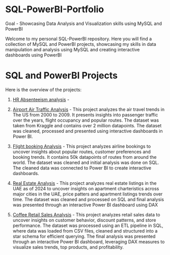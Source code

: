 # SQL-PowerBI-Portfolio
Goal - Showcasing Data Analysis and Visualization skills using MySQL and PowerBI

Welcome to my personal SQL-PowerBI repository. Here you will find a collection of MySQL and PowerBI projects, showcasing my skills in data manipulation and analysis using MySQL and creating interactive dashboards using PowerBI 

# SQL and PowerBI Projects

Here is the overview of the projects:

1. [HR Absenteeism analysis](https://github.com/Trevor20/SQL-PowerBI-Portfolio/tree/main/projects/Project1-HRAbsenteesim) -

2. [Airport Air Traffic Analysis](https://github.com/Trevor20/SQL-PowerBI-Portfolio/tree/main/projects/Project2-AirportAnalysis) - This project analyzes the air travel trends in The US from 2000 to 2009. It presents insights into passenger traffic over the years, flight occupancy and popular routes. The dataset was taken from Kraggle and contains over 2 million datapoints. The dataset was cleaned, processed and presented using interactive dashboards in Power BI.

3. [Flight booking Analysis](https://github.com/Trevor20/SQL-PowerBI-Portfolio/tree/main/projects/Project3-FlightBookingAnalysis) - This project analyzes airline bookings to uncover insights about popular routes, customer preferences and booking trends. It contains 50k datapoints of routes from around the world. The dataset was cleaned and initial analysis was done on SQL. The cleaned data was connected to Power BI to create interactive dashboards.

4. [Real Estate Analysis](https://github.com/Trevor20/SQL-PowerBI-Portfolio/tree/main/projects/Project4-RealEstateAnalysis) - This project analyzes real estate listings in the UAE as of 2024 to uncover insights on apartment charteristics across major cities in the UAE, price patters and apartment listings trends over time. The dataset was cleaned and processed on SQL and final analysis was presented through an interactive Power BI dashboard using DAX

5. [Coffee Retail Sales Analysis](https://github.com/Trevor20/SQL-PowerBI-Portfolio/tree/main/projects/Project5-CoffeeRetailAnalysis) - This project analyzes retail sales data to uncover insights on customer behavior, discount patterns, and store performance. The dataset was processed using an ETL pipeline in SQL, where data was loaded from CSV files, cleaned and structured into a star schema for efficient querying. The final analysis was presented through an interactive Power BI dashboard, leveraging DAX measures to visualize sales trends, top products, and profitability.
